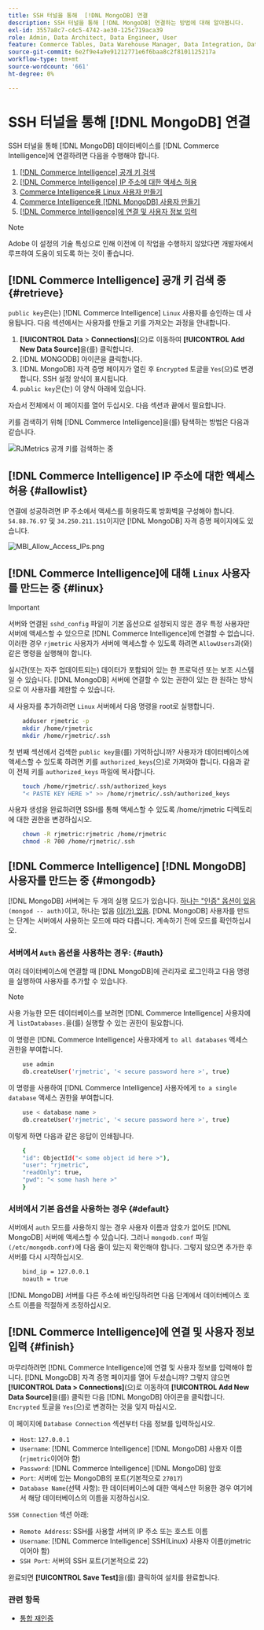 ```yaml
---
title: SSH 터널을 통해  [!DNL MongoDB] 연결
description: SSH 터널을 통해 [!DNL MongoDB] 연결하는 방법에 대해 알아봅니다.
exl-id: 3557a8c7-c4c5-4742-ae30-125c719aca39
role: Admin, Data Architect, Data Engineer, User
feature: Commerce Tables, Data Warehouse Manager, Data Integration, Data Import/Export
source-git-commit: 6e2f9e4a9e91212771e6f6baa8c2f8101125217a
workflow-type: tm+mt
source-wordcount: '661'
ht-degree: 0%

---
```


# SSH 터널을 통해 [!DNL MongoDB] 연결

SSH 터널을 통해 [!DNL MongoDB] 데이터베이스를 [!DNL Commerce Intelligence]에 연결하려면 다음을 수행해야 합니다.

1. [ [!DNL Commerce Intelligence] 공개 키 검색](#retrieve)
1. [ [!DNL Commerce Intelligence] IP 주소에 대한 액세스 허용](#allowlist)
1. [Commerce Intelligence용 Linux 사용자 만들기](#linux)
1. [Commerce Intelligence용  [!DNL MongoDB] 사용자 만들기](#mongodb)
1. [ [!DNL Commerce Intelligence]에 연결 및 사용자 정보 입력](#finish)

>[!NOTE]
>
>Adobe 이 설정의 기술 특성으로 인해 이전에 이 작업을 수행하지 않았다면 개발자에서 루프하여 도움이 되도록 하는 것이 좋습니다.

## [!DNL Commerce Intelligence] 공개 키 검색 중 {#retrieve}

`public key`은(는) [!DNL Commerce Intelligence] `Linux` 사용자를 승인하는 데 사용됩니다. 다음 섹션에서는 사용자를 만들고 키를 가져오는 과정을 안내합니다.

1. **[!UICONTROL Data** > **Connections]**(으)로 이동하여 **[!UICONTROL Add New Data Source]**&#x200B;을(를) 클릭합니다.
1. [!DNL MONGODB] 아이콘을 클릭합니다.
1. [!DNL MongoDB] 자격 증명 페이지가 열린 후 `Encrypted` 토글을 `Yes`(으)로 변경합니다. SSH 설정 양식이 표시됩니다.
1. `public key`은(는) 이 양식 아래에 있습니다.

자습서 전체에서 이 페이지를 열어 두십시오. 다음 섹션과 끝에서 필요합니다.

키를 검색하기 위해 [!DNL Commerce Intelligence]을(를) 탐색하는 방법은 다음과 같습니다.

![RJMetrics 공개 키를 검색하는 중](../../../assets/MongoDB_Public_Key.gif)<!--{:.zoom}-->

## [!DNL Commerce Intelligence] IP 주소에 대한 액세스 허용 {#allowlist}

연결에 성공하려면 IP 주소에서 액세스를 허용하도록 방화벽을 구성해야 합니다. `54.88.76.97` 및 `34.250.211.151`이지만 [!DNL MongoDB] 자격 증명 페이지에도 있습니다.

![MBI_Allow_Access_IPs.png](../../../assets/MBI_allow_access_IPs.png)

## [!DNL Commerce Intelligence]에 대해 `Linux` 사용자를 만드는 중 {#linux}

>[!IMPORTANT]
>
>서버와 연결된 `sshd_config` 파일이 기본 옵션으로 설정되지 않은 경우 특정 사용자만 서버에 액세스할 수 있으므로 [!DNL Commerce Intelligence]에 연결할 수 없습니다. 이러한 경우 `rjmetric` 사용자가 서버에 액세스할 수 있도록 하려면 `AllowUsers`과(와) 같은 명령을 실행해야 합니다.

실시간(또는 자주 업데이트되는) 데이터가 포함되어 있는 한 프로덕션 또는 보조 시스템일 수 있습니다. [!DNL MongoDB] 서버에 연결할 수 있는 권한이 있는 한 원하는 방식으로 이 사용자를 제한할 수 있습니다.

새 사용자를 추가하려면 `Linux` 서버에서 다음 명령을 root로 실행합니다.

```bash
    adduser rjmetric -p
    mkdir /home/rjmetric
    mkdir /home/rjmetric/.ssh
```

첫 번째 섹션에서 검색한 `public key`을(를) 기억하십니까? 사용자가 데이터베이스에 액세스할 수 있도록 하려면 키를 `authorized_keys`(으)로 가져와야 합니다. 다음과 같이 전체 키를 `authorized_keys` 파일에 복사합니다.

```bash
    touch /home/rjmetric/.ssh/authorized_keys
    "< PASTE KEY HERE >" >> /home/rjmetric/.ssh/authorized_keys
```

사용자 생성을 완료하려면 SSH를 통해 액세스할 수 있도록 /home/rjmetric 디렉토리에 대한 권한을 변경하십시오.

```bash
    chown -R rjmetric:rjmetric /home/rjmetric
    chmod -R 700 /home/rjmetric/.ssh
```

## [!DNL Commerce Intelligence] [!DNL MongoDB] 사용자를 만드는 중 {#mongodb}

[!DNL MongoDB] 서버에는 두 개의 실행 모드가 있습니다. [하나는 &quot;인증&quot; 옵션이 있음](#auth) `(mongod -- auth)`이고, 하나는 없음 [이(가) 있음](#default). [!DNL MongoDB] 사용자를 만드는 단계는 서버에서 사용하는 모드에 따라 다릅니다. 계속하기 전에 모드를 확인하십시오.

### 서버에서 `Auth` 옵션을 사용하는 경우: {#auth}

여러 데이터베이스에 연결할 때 [!DNL MongoDB]에 관리자로 로그인하고 다음 명령을 실행하여 사용자를 추가할 수 있습니다.

>[!NOTE]
>
>사용 가능한 모든 데이터베이스를 보려면 [!DNL Commerce Intelligence] 사용자에게 `listDatabases.`을(를) 실행할 수 있는 권한이 필요합니다.

이 명령은 [!DNL Commerce Intelligence] 사용자에게 `to all databases` 액세스 권한을 부여합니다.

```bash
    use admin
    db.createUser('rjmetric', '< secure password here >', true)
```

이 명령을 사용하여 [!DNL Commerce Intelligence] 사용자에게 `to a single database` 액세스 권한을 부여합니다.

```bash
    use < database name >
    db.createUser('rjmetric', '< secure password here >', true)
```

이렇게 하면 다음과 같은 응답이 인쇄됩니다.

```bash
    {
    "id": ObjectId("< some object id here >"),
    "user": "rjmetric",
    "readOnly": true,
    "pwd": "< some hash here >"
    }
```

### 서버에서 기본 옵션을 사용하는 경우 {#default}

서버에서 `auth` 모드를 사용하지 않는 경우 사용자 이름과 암호가 없어도 [!DNL MongoDB] 서버에 액세스할 수 있습니다. 그러나 `mongodb.conf` 파일 `(/etc/mongodb.conf)`에 다음 줄이 있는지 확인해야 합니다. 그렇지 않으면 추가한 후 서버를 다시 시작하십시오.

```bash
    bind_ip = 127.0.0.1
    noauth = true
```

[!DNL MongoDB] 서버를 다른 주소에 바인딩하려면 다음 단계에서 데이터베이스 호스트 이름을 적절하게 조정하십시오.

## [!DNL Commerce Intelligence]에 연결 및 사용자 정보 입력 {#finish}

마무리하려면 [!DNL Commerce Intelligence]에 연결 및 사용자 정보를 입력해야 합니다. [!DNL MongoDB] 자격 증명 페이지를 열어 두셨습니까? 그렇지 않으면 **[!UICONTROL Data > Connections]**(으)로 이동하여 **[!UICONTROL Add New Data Source]**&#x200B;을(를) 클릭한 다음 [!DNL MongoDB] 아이콘을 클릭합니다. `Encrypted` 토글을 `Yes`(으)로 변경하는 것을 잊지 마십시오.

이 페이지에 `Database Connection` 섹션부터 다음 정보를 입력하십시오.

* `Host`: `127.0.0.1`
* `Username`: [!DNL Commerce Intelligence] [!DNL MongoDB] 사용자 이름(`rjmetric`이어야 함)
* `Password`: [!DNL Commerce Intelligence] [!DNL MongoDB] 암호
* `Port`: 서버에 있는 MongoDB의 포트(기본적으로 `27017`)
* `Database Name`(선택 사항): 한 데이터베이스에 대한 액세스만 허용한 경우 여기에서 해당 데이터베이스의 이름을 지정하십시오.

`SSH Connection` 섹션 아래:

* `Remote Address`: SSH를 사용할 서버의 IP 주소 또는 호스트 이름
* `Username`: [!DNL Commerce Intelligence] SSH(Linux) 사용자 이름(rjmetric이어야 함)
* `SSH Port`: 서버의 SSH 포트(기본적으로 22)

완료되면 **[!UICONTROL Save Test]**&#x200B;을(를) 클릭하여 설치를 완료합니다.

### 관련 항목

* [통합 재인증](https://experienceleague.adobe.com/docs/commerce-knowledge-base/kb/how-to/mbi-reauthenticating-integrations.html?lang=ko)
